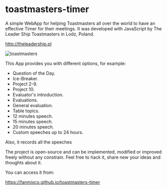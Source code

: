 # toastmasters-timer
A simple WebApp for helping Toastmasters all over the world to have an effective Timer for their meetings. It was developed with JavaScript by The Leader Ship Toastmasters in Lodz, Poland.

http://theleadership.pl

![toastmasters](http://dominicanewsonline.com/news/wp-content/uploads/2014/10/ToastmastersLogoColor-300x262.jpg)

This App provides you with different options, for example:
- Question of the Day.
- Ice-Breaker.
- Project 2-9.
- Project 10.
- Evaluator's introduction.
- Evaluations.
- General evaluation.
- Table topics.
- 12 minutes speech.
- 15 minutes speech.
- 20 minutes speech.
- Custom speeches up to 24 hours.

Also, it records all the speeches

The project is open-source and can be implemented, modified or improved freely without any constrain. Feel free to hack it, share new your ideas and thoughts about it.

You can access it from:

https://fanmixco.github.io/toastmasters-timer
